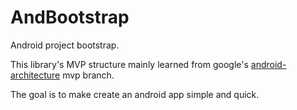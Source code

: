# AndBootstrap
Android project bootstrap.

This library's MVP structure mainly learned from google's [android-architecture](https://github.com/googlesamples/android-architecture/tree/dev-todo-mvvm-rxjava) mvp branch.

The goal is to make create an android app simple and quick.